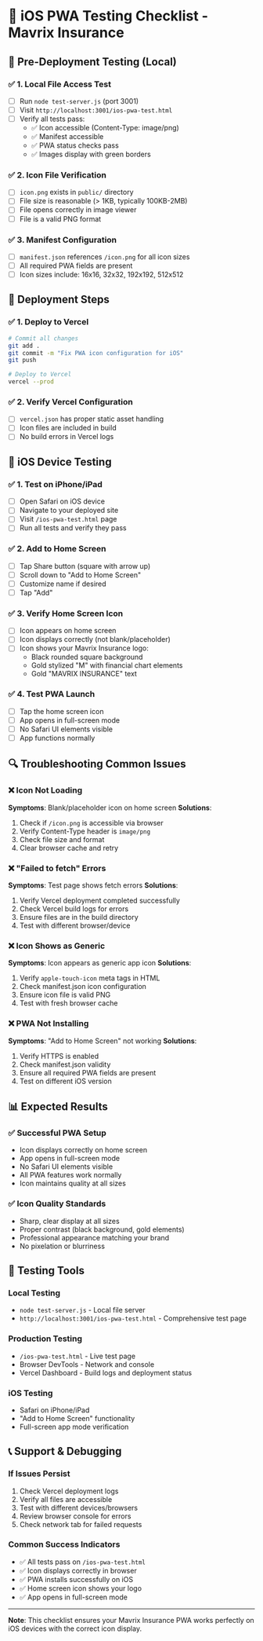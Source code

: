 # 🍎 iOS PWA Testing Checklist - Mavrix Insurance

## 📱 **Pre-Deployment Testing (Local)**

### ✅ **1. Local File Access Test**
- [ ] Run `node test-server.js` (port 3001)
- [ ] Visit `http://localhost:3001/ios-pwa-test.html`
- [ ] Verify all tests pass:
  - ✅ Icon accessible (Content-Type: image/png)
  - ✅ Manifest accessible
  - ✅ PWA status checks pass
  - ✅ Images display with green borders

### ✅ **2. Icon File Verification**
- [ ] `icon.png` exists in `public/` directory
- [ ] File size is reasonable (> 1KB, typically 100KB-2MB)
- [ ] File opens correctly in image viewer
- [ ] File is a valid PNG format

### ✅ **3. Manifest Configuration**
- [ ] `manifest.json` references `/icon.png` for all icon sizes
- [ ] All required PWA fields are present
- [ ] Icon sizes include: 16x16, 32x32, 192x192, 512x512

## 🚀 **Deployment Steps**

### ✅ **1. Deploy to Vercel**
```bash
# Commit all changes
git add .
git commit -m "Fix PWA icon configuration for iOS"
git push

# Deploy to Vercel
vercel --prod
```

### ✅ **2. Verify Vercel Configuration**
- [ ] `vercel.json` has proper static asset handling
- [ ] Icon files are included in build
- [ ] No build errors in Vercel logs

## 📱 **iOS Device Testing**

### ✅ **1. Test on iPhone/iPad**
- [ ] Open Safari on iOS device
- [ ] Navigate to your deployed site
- [ ] Visit `/ios-pwa-test.html` page
- [ ] Run all tests and verify they pass

### ✅ **2. Add to Home Screen**
- [ ] Tap Share button (square with arrow up)
- [ ] Scroll down to "Add to Home Screen"
- [ ] Customize name if desired
- [ ] Tap "Add"

### ✅ **3. Verify Home Screen Icon**
- [ ] Icon appears on home screen
- [ ] Icon displays correctly (not blank/placeholder)
- [ ] Icon shows your Mavrix Insurance logo:
  - Black rounded square background
  - Gold stylized "M" with financial chart elements
  - Gold "MAVRIX INSURANCE" text

### ✅ **4. Test PWA Launch**
- [ ] Tap the home screen icon
- [ ] App opens in full-screen mode
- [ ] No Safari UI elements visible
- [ ] App functions normally

## 🔍 **Troubleshooting Common Issues**

### ❌ **Icon Not Loading**
**Symptoms**: Blank/placeholder icon on home screen
**Solutions**:
1. Check if `/icon.png` is accessible via browser
2. Verify Content-Type header is `image/png`
3. Check file size and format
4. Clear browser cache and retry

### ❌ **"Failed to fetch" Errors**
**Symptoms**: Test page shows fetch errors
**Solutions**:
1. Verify Vercel deployment completed successfully
2. Check Vercel build logs for errors
3. Ensure files are in the build directory
4. Test with different browser/device

### ❌ **Icon Shows as Generic**
**Symptoms**: Icon appears as generic app icon
**Solutions**:
1. Verify `apple-touch-icon` meta tags in HTML
2. Check manifest.json icon configuration
3. Ensure icon file is valid PNG
4. Test with fresh browser cache

### ❌ **PWA Not Installing**
**Symptoms**: "Add to Home Screen" not working
**Solutions**:
1. Verify HTTPS is enabled
2. Check manifest.json validity
3. Ensure all required PWA fields are present
4. Test on different iOS version

## 📊 **Expected Results**

### ✅ **Successful PWA Setup**
- Icon displays correctly on home screen
- App opens in full-screen mode
- No Safari UI elements visible
- All PWA features work normally
- Icon maintains quality at all sizes

### ✅ **Icon Quality Standards**
- Sharp, clear display at all sizes
- Proper contrast (black background, gold elements)
- Professional appearance matching your brand
- No pixelation or blurriness

## 🧪 **Testing Tools**

### **Local Testing**
- `node test-server.js` - Local file server
- `http://localhost:3001/ios-pwa-test.html` - Comprehensive test page

### **Production Testing**
- `/ios-pwa-test.html` - Live test page
- Browser DevTools - Network and console
- Vercel Dashboard - Build logs and deployment status

### **iOS Testing**
- Safari on iPhone/iPad
- "Add to Home Screen" functionality
- Full-screen app mode verification

## 📞 **Support & Debugging**

### **If Issues Persist**
1. Check Vercel deployment logs
2. Verify all files are accessible
3. Test with different devices/browsers
4. Review browser console for errors
5. Check network tab for failed requests

### **Common Success Indicators**
- ✅ All tests pass on `/ios-pwa-test.html`
- ✅ Icon displays correctly in browser
- ✅ PWA installs successfully on iOS
- ✅ Home screen icon shows your logo
- ✅ App opens in full-screen mode

---

**Note**: This checklist ensures your Mavrix Insurance PWA works perfectly on iOS devices with the correct icon display.
